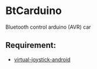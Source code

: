 # BtCarduino
Bluetooth control arduino (AVR) car

## Requirement:
	
- [virtual-joystick-android](https://github.com/controlwear/virtual-joystick-android.git)
